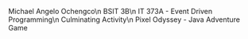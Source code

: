 Michael Angelo Ochengco\n
BSIT 3B\n
IT 373A - Event Driven Programming\n
Culminating Activity\n
Pixel Odyssey - Java Adventure Game
